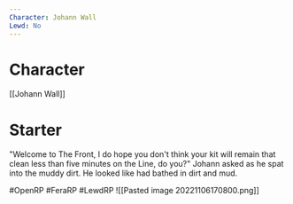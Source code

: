 ```yaml
---
Character: Johann Wall
Lewd: No
---
```

# Character
[[Johann Wall]]

# Starter
"Welcome to The Front, I do hope you don't think your kit will remain that clean less than five minutes on the Line, do you?" Johann asked as he spat into the muddy dirt. He looked like had bathed in dirt and mud. 

#OpenRP #FeraRP #LewdRP
![[Pasted image 20221106170800.png]]